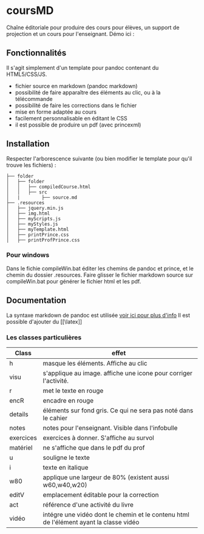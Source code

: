 # coursMD

Chaîne éditoriale pour produire des cours pour élèves, un support de projection et un cours pour l'enseignant.
Démo ici : 

## Fonctionnalités

Il s'agit simplement d'un template pour pandoc contenant du HTML5/CSS/JS.

* fichier source en markdown (pandoc markdown)
* possibilité de faire apparaître des éléments au clic, ou à la télécommande
* possibilité de faire les corrections dans le fichier
* mise en forme adaptée au cours
* facilement personnalisable en éditant le CSS
* il est possible de produire un pdf (avec princexml)

## Installation

Respecter l'arborescence suivante (ou bien modifier le template pour qu'il trouve les fichiers) :

    ├── folder
    │   ├── folder
    │   │   ├── compiledCourse.html
    │   │   ├── src
    │   |        ├── source.md
    ├── .resources
    │   ├── jquery.min.js
    │   ├── img.html
    │   ├── myScripts.js
    │   ├── myStyles.js
    │   ├── myTemplate.html
    │   ├── printPrince.css
    │   ├── printProfPrince.css

### Pour windows

Dans le fichie compileWin.bat éditer les chemins de pandoc et prince, et le chemin du dossier .resources.
Faire glisser le fichier markdown source sur compileWin.bat pour générer le fichier html et les pdf.

## Documentation

La syntaxe markdown de pandoc est utilisée [voir ici pour plus d'info](https://pandoc.org/MANUAL.html#pandocs-markdown)
Il est possible d'ajouter du [[\latex]]

### Les classes particulières


| Class    |  effet                                                                                     |
|----------|--------------------------------------------------------------------------------------------|
|h         |  masque les éléments. Affiche au clic                                                      |
|visu      |  s'applique au image. affiche une icone pour corriger l'activité.                          |
|r         |  met le texte en rouge                                                                     |
|encR      |  encadre en rouge                                                                          |
|details   |  éléments sur fond gris. Ce qui ne sera pas noté dans le cahier                            |
|notes     |  notes pour l'enseignant. Visible dans l'infobulle                                         |
|exercices |  exercices à donner. S'affiche au survol                                                   |
|matériel  |  ne s'affiche que dans le pdf du prof                                                      |
|u         |  souligne le texte                                                                         |
|i         |  texte en italique                                                                         |
|w80       |  applique une largeur de 80% (existent aussi w60,w40,w20)                                  |
|editV     |  emplacement éditable pour la correction                                                   |
|act       |  référence d'une activité du livre                                                         |
|vidéo     |  intégre une vidéo dont le chemin et le contenu html de l'élément ayant la classe vidéo    |
